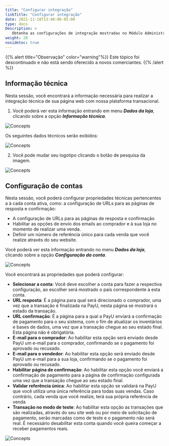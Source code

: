 ```yaml
---
title: "Configurar integração"
linkTitle: "Configurar integração"
date: 2021-11-18T13:40:06-05:00
type: docs
Description: >
   Obtenha as configurações de integração mostradas no Módulo Administrativo.
weight: 28
nosidetoc: true
---
```


{{% alert title="Observação" color="warning"%}}
Este tópico foi descontinuado e não está sendo oferecido a novos comerciantes.
{{% /alert %}}

## Informação técnica
Nesta sessão, você encontrará a informação necessária para realizar a integração técnica de sua página web com nossa plataforma transacional.

1. Você poderá ver esta informação entrando em menu _**Dados da loja**_, clicando sobre a opção _**Informação técnica**_.

![Concepts](https://raw.githubusercontent.com/developers-payu-latam/developers-payu-latam.github.io/master/images/soluciones-adicionales/tecnica1-pt.jpg)

Os seguintes dados técnicos serão exibidos:

![Concepts](https://raw.githubusercontent.com/developers-payu-latam/developers-payu-latam.github.io/master/images/soluciones-adicionales/tecnica2-pt.jpg)

2. Você pode mudar seu logotipo clicando o botão de pesquisa da imagem.

![Concepts](https://raw.githubusercontent.com/developers-payu-latam/developers-payu-latam.github.io/master/images/soluciones-adicionales/tecnica3-pt.jpg)
 
## Configuração de contas
Nesta sessão, você poderá configurar propriedades técnicas pertencentes a à cada conta ativa, como: a configuração de URLs para as páginas de resposta e confirmação:
* A configuração de URLs para as páginas de resposta e confirmação
* Habilitar as opções de envio dos emails ao comprador e à sua loja no momento de realizar uma venda.
* Definir um número de referência único para cada venda que você realize através do seu website.

Você poderá ver esta informação entrando no menu _**Dados da loja**_, clicando sobre a opção _**Configuração da conta**_.

![Concepts](https://raw.githubusercontent.com/developers-payu-latam/developers-payu-latam.github.io/master/images/soluciones-adicionales/configuracion1-pt.jpg)

Você encontrará as propriedades que poderá configurar:
* **Selecionar a conta**: Você deve escolher a conta para fazer a respectiva configuração, ao escolher será mostrado o país correspondente à esta conta.
* **URL resposta**: É a página para qual será direcionado o comprador, uma vez que a transação é finalizada na PayU, nesta página se mostrará o estado da transação.
* **URL confirmação**: É a página para a qual a PayU enviará a confirmação de pagamento para o seu sistema, com o fim de atualizar os inventários e bases de dados, uma vez que a transação chegue ao seu estado final. Esta página não é obrigatória.
* **E-mail para o comprador**: Ao habilitar esta opção será enviado desde PayU um e-mail para o comprador, confirmando se o pagamento foi aprovado ou recusado.
* **E-mail para o vendedor**: Ao habilitar esta opção será enviado desde PayU um e-mail para a sua loja, confirmando se o pagamento foi aprovado ou recusado.
* **Habilitar página de confirmação**: Ao habilitar esta opção você enviará a confirmação de pagamento para a página de confirmação configurada uma vez que a transação chegue ao seu estado final.
* **Validar referência única**: Ao habilitar esta opção se validará na PayU que você utiliza uma única referência para todas suas vendas. Caso contrário, cada venda que você realize, terá sua própria referência de venda
* **Transação no modo de teste**: Ao habilitar esta opção as transações que são realizadas, através do seu site web ou por meio de solicitação de pagamento, serão marcadas como de teste e o pagamento não será real. É necessário desabilitar esta conta quando você queira começar a receber pagamentos reais.

![Concepts](https://raw.githubusercontent.com/developers-payu-latam/developers-payu-latam.github.io/master/images/soluciones-adicionales/activar8-pt.jpg)